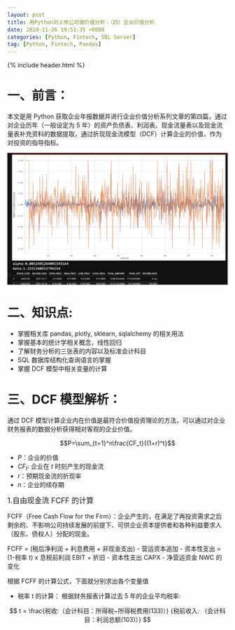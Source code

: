 ```yaml
---
layout: post
title: 用Python对上市公司做价值分析：（四）企业价值分析
date: 2019-11-26 19:53:35 +0800
categories: [Python, Fintech, SQL Server]
tag: [Python, Fintech, Pandas]
---
```


{% include header.html %}

# 一、前言：

本文是用 Python 获取企业年报数据并进行企业价值分析系列文章的第四篇，通过对企业历年（一般设定为 5 年）的资产负债表、利润表、现金流量表以及现金流量表补充资料的数据提取，通过折现现金流模型（DCF）计算企业的价值，作为对投资的指导指标。

![股票Beta值计算](/assets/images/beta.png)

# 二、知识点:

- 掌握相关库 pandas, plotly, sklearn, sqlalchemy 的相关用法
- 掌握基本的统计学相关概念，线性回归
- 了解财务分析的三张表的内容以及标准会计科目
- SQL 数据库结构化查询语言的掌握
- 掌握 DCF 模型中相关变量的计算

<!--more-->

# 三、DCF 模型解析：

通过 DCF 模型计算企业内在价值是最符合价值投资理论的方法，可以通过对企业财务报表的数据分析获得相对客观的企业价值。

$$P=\sum_{t=1}^n\frac{CF_t}{(1+r)^t}$$

- $P$：企业的价值
- $CF_t$: 企业在 $t$ 时刻产生的现金流
- $r$：预期现金流的折现率
- $n$：企业的续存期

<big>1.自由现金流 FCFF 的计算</big>

FCFF（Free Cash Flow for the Firm）：企业产生的，在满足了再投资需求之后剩余的、不影响公司持续发展的前提下、可供企业资本提供者和各种利益要求人（股东、债权人）分配的现金。

FCFF = (税后净利润 + 利息费用 + 非现金支出) - 营运资本追加 - 资本性支出
= (1-税率 t) x 息税前利润 EBIT + 折旧 - 资本性支出 CAPX - 净营运资金 NWC 的变化

根据 FCFF 的计算公式，下面就分别求出各个变量值

- 税率 t 的计算：
  根据财务报表计算过去 5 年的企业平均税率:

$$ t = \frac{税收:（会计科目：所得税~所得税费用(133)）} {税前收入: （会计科目：利润总额(103)）} $$
